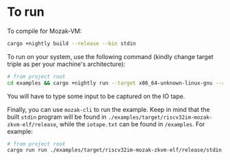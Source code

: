 # To run

To compile for Mozak-VM:
```sh
cargo +nightly build --release --bin stdin
```

To run on your system, use the following command (kindly change target triple as per your machine's architecture):
```sh
# from project root
cd examples && cargo +nightly run --target x86_64-unknown-linux-gnu --release --bin stdin-native --features="native"
```

You will have to type some input to be captured on the IO tape.

Finally, you can use `mozak-cli` to run the example. Keep in mind that the built `stdin` program will be found in `./examples/target/riscv32im-mozak-zkvm-elf/release`, while the `iotape.txt` can be found in `/examples`. For example:

```sh
# from project root
cargo run run ./examples/target/riscv32im-mozak-zkvm-elf/release/stdin ./examples/iotape.txt
```
